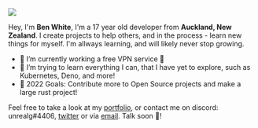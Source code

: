 <img src="https://cdn.discordapp.com/attachments/924157805383016558/932564935106527242/github_banner.png" />

Hey, I'm **Ben White**, I'm a 17 year old developer from **Auckland, New Zealand**. I create projects to help others, and in the process - learn new things for myself. I'm allways learning, and will likely never stop growing.  
- 🔭 I’m currently working a free VPN service 🤫
- 🌱 I’m trying to learn everything I can, that I have yet to explore, such as Kubernetes, Deno, and more!
- 🥅 2022 Goals: Contribute more to Open Source projects and make a large rust project!

Feel free to take a look at my [portfolio](https://ben-white.vercel.app/), or contact me on discord: unrealg#4406, [twitter](https://twitter.com/@UnRealG3) or via [email](unrealdev.buisiness@gmail.com). Talk soon 👋!

<br />
